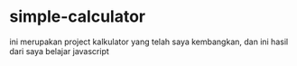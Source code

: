 # simple-calculator
ini merupakan project kalkulator yang telah saya kembangkan, dan ini hasil dari saya belajar javascript
